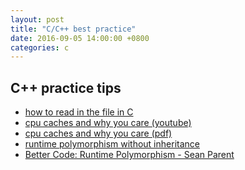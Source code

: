 ```yaml
---
layout: post
title: "C/C++ best practice"
date: 2016-09-05 14:00:00 +0800
categories: c
---
```


## C++ practice tips ##
- [how to read in the file in C][read-in-file]
- [cpu caches and why you care (youtube)][youtube-cpu-caches]
- [cpu caches and why you care (pdf)][pdf-cpu-caches]
- [runtime polymorphism without inheritance][polymorphism-no-inheritance]
- [Better Code: Runtime Polymorphism - Sean Parent][runtime-polymorphism]

[read-in-file]: http://insanecoding.blogspot.tw/2011/11/how-to-read-in-file-in-c.html
[youtube-cpu-caches]: https://www.youtube.com/watch?v=WDIkqP4JbkE
[pdf-cpu-caches]: http://www.aristeia.com/TalkNotes/codedive-CPUCachesHandouts.pdf
[polymorphism-no-inheritance]: https://stackoverflow.com/questions/26199126/clarification-about-sean-parents-talk-inheritance-is-the-base-class-of-evil
[runtime-polymorphism]: https://www.youtube.com/watch?v=QGcVXgEVMJg